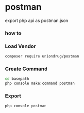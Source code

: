 # postman
export php api  as postman.json


### how to

### Load Vendor

```bash
composer require uniondrug/postman
```

### Create Command

```bash
cd basepath
php console make:command postman
```

### Export 

```bash
php console postman
```

